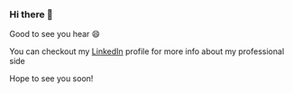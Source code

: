 ### Hi there 👋

Good to see you hear 😄

You can checkout my [LinkedIn](https://www.linkedin.com/in/jafarkarimi/) profile for more info about my professional side

Hope to see you soon!

<!--
**jk8869/jk8869** is a ✨ _special_ ✨ repository because its `README.md` (this file) appears on your GitHub profile.

Here are some ideas to get you started:

- 🔭 I’m currently working on ...
- 🌱 I’m currently learning ...
- 👯 I’m looking to collaborate on ...
- 🤔 I’m looking for help with ...
- 💬 Ask me about ...
- 📫 How to reach me: ...
- 😄 Pronouns: ...
- ⚡ Fun fact: ...
-->
